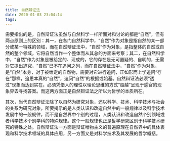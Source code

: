 ```yaml
---
title: 自然辩证法
date: 2020-01-03 23:04:14
tags:
---
```

需要指出的是，自然辩证法虽然与自然科学一样所面对和讨论的都是“自然”，但有两点原则上的区别：其一，在各门自然科学中，“自然”作为对象是指自然的某一部分或某一特殊的领域，而在自然辩证法中，“自然”作为对象，是指整体的自然或自然的整个领域，它将自然当作一个整体而从其总的方面来考察；其二，在自然科学中，“自然”作为对象是被给定的、现成的，它的存在是无可置疑的、自明的，无需对它提出追究，“自然”已不在追问之列，而在自然辩证法中，“自然”作为对象，是“自然”本身，对于被给定的自然物，需要对它进行追问，正如形而上学追问“存在”那样，追思本真的“自然”，追问“自然”的根据或始基。自然辩证法必须“透过”现象而达到实在，必须凭借人的理性以理论思维的方式“超越”呈现于感官的现象界去寻找答案。而这两方面正是自然辩证法之所以为哲学的本质所在。

其次，当代自然辩证法除了以自然为研究对象，还以科学、技术、科学技术与社会的关系为研究对象，所要揭示的是人类认识和改造自然中的一般规律以及科学技术发展中的一般规律，而不是自然界中个别的过程，人类认识和改造自然个别领域或者科学技术个别学科的特殊规律。这个一般规律也正是哲学研究区别于科学技术研究的特殊之处。自然辩证法一方面是辩证唯物主义的普遍原理在自然界中的具体表现和科学技术领域的具体应用，另一方面又是对科学技术及其发展的哲学概括。